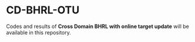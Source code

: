 # CD-BHRL-OTU
Codes and results of __Cross Domain BHRL with online target update__ will be available in this repository. 
